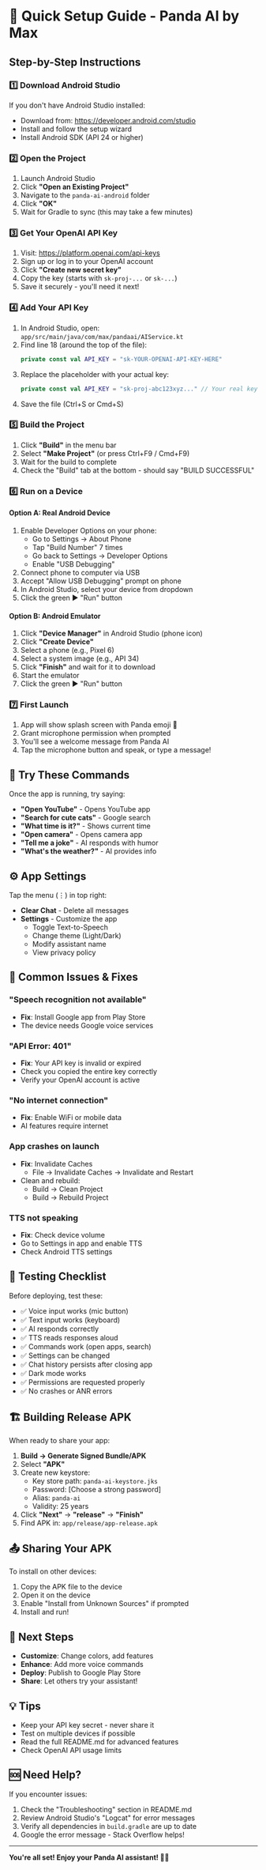 # 🚀 Quick Setup Guide - Panda AI by Max

## Step-by-Step Instructions

### 1️⃣ Download Android Studio
If you don't have Android Studio installed:
- Download from: https://developer.android.com/studio
- Install and follow the setup wizard
- Install Android SDK (API 24 or higher)

### 2️⃣ Open the Project
1. Launch Android Studio
2. Click **"Open an Existing Project"**
3. Navigate to the `panda-ai-android` folder
4. Click **"OK"**
5. Wait for Gradle to sync (this may take a few minutes)

### 3️⃣ Get Your OpenAI API Key
1. Visit: https://platform.openai.com/api-keys
2. Sign up or log in to your OpenAI account
3. Click **"Create new secret key"**
4. Copy the key (starts with `sk-proj-...` or `sk-...`)
5. Save it securely - you'll need it next!

### 4️⃣ Add Your API Key
1. In Android Studio, open: `app/src/main/java/com/max/pandaai/AIService.kt`
2. Find line 18 (around the top of the file):
   ```kotlin
   private const val API_KEY = "sk-YOUR-OPENAI-API-KEY-HERE"
   ```
3. Replace the placeholder with your actual key:
   ```kotlin
   private const val API_KEY = "sk-proj-abc123xyz..." // Your real key
   ```
4. Save the file (Ctrl+S or Cmd+S)

### 5️⃣ Build the Project
1. Click **"Build"** in the menu bar
2. Select **"Make Project"** (or press Ctrl+F9 / Cmd+F9)
3. Wait for the build to complete
4. Check the "Build" tab at the bottom - should say "BUILD SUCCESSFUL"

### 6️⃣ Run on a Device

#### Option A: Real Android Device
1. Enable Developer Options on your phone:
   - Go to Settings → About Phone
   - Tap "Build Number" 7 times
   - Go back to Settings → Developer Options
   - Enable "USB Debugging"
2. Connect phone to computer via USB
3. Accept "Allow USB Debugging" prompt on phone
4. In Android Studio, select your device from dropdown
5. Click the green ▶️ "Run" button

#### Option B: Android Emulator
1. Click **"Device Manager"** in Android Studio (phone icon)
2. Click **"Create Device"**
3. Select a phone (e.g., Pixel 6)
4. Select a system image (e.g., API 34)
5. Click **"Finish"** and wait for it to download
6. Start the emulator
7. Click the green ▶️ "Run" button

### 7️⃣ First Launch
1. App will show splash screen with Panda emoji 🐼
2. Grant microphone permission when prompted
3. You'll see a welcome message from Panda AI
4. Tap the microphone button and speak, or type a message!

## 🎤 Try These Commands

Once the app is running, try saying:

- **"Open YouTube"** - Opens YouTube app
- **"Search for cute cats"** - Google search
- **"What time is it?"** - Shows current time
- **"Open camera"** - Opens camera app
- **"Tell me a joke"** - AI responds with humor
- **"What's the weather?"** - AI provides info

## ⚙️ App Settings

Tap the menu (⋮) in top right:
- **Clear Chat** - Delete all messages
- **Settings** - Customize the app
  - Toggle Text-to-Speech
  - Change theme (Light/Dark)
  - Modify assistant name
  - View privacy policy

## 🔧 Common Issues & Fixes

### "Speech recognition not available"
- **Fix**: Install Google app from Play Store
- The device needs Google voice services

### "API Error: 401"
- **Fix**: Your API key is invalid or expired
- Check you copied the entire key correctly
- Verify your OpenAI account is active

### "No internet connection"
- **Fix**: Enable WiFi or mobile data
- AI features require internet

### App crashes on launch
- **Fix**: Invalidate Caches
  - File → Invalidate Caches → Invalidate and Restart
- Clean and rebuild:
  - Build → Clean Project
  - Build → Rebuild Project

### TTS not speaking
- **Fix**: Check device volume
- Go to Settings in app and enable TTS
- Check Android TTS settings

## 📱 Testing Checklist

Before deploying, test these:

- ✅ Voice input works (mic button)
- ✅ Text input works (keyboard)
- ✅ AI responds correctly
- ✅ TTS reads responses aloud
- ✅ Commands work (open apps, search)
- ✅ Settings can be changed
- ✅ Chat history persists after closing app
- ✅ Dark mode works
- ✅ Permissions are requested properly
- ✅ No crashes or ANR errors

## 🏗️ Building Release APK

When ready to share your app:

1. **Build → Generate Signed Bundle/APK**
2. Select **"APK"**
3. Create new keystore:
   - Key store path: `panda-ai-keystore.jks`
   - Password: [Choose a strong password]
   - Alias: `panda-ai`
   - Validity: 25 years
4. Click **"Next"** → **"release"** → **"Finish"**
5. Find APK in: `app/release/app-release.apk`

## 📤 Sharing Your APK

To install on other devices:
1. Copy the APK file to the device
2. Open it on the device
3. Enable "Install from Unknown Sources" if prompted
4. Install and run!

## 🎯 Next Steps

- **Customize**: Change colors, add features
- **Enhance**: Add more voice commands
- **Deploy**: Publish to Google Play Store
- **Share**: Let others try your assistant!

## 💡 Tips

- Keep your API key secret - never share it
- Test on multiple devices if possible
- Read the full README.md for advanced features
- Check OpenAI API usage limits

## 🆘 Need Help?

If you encounter issues:
1. Check the "Troubleshooting" section in README.md
2. Review Android Studio's "Logcat" for error messages
3. Verify all dependencies in `build.gradle` are up to date
4. Google the error message - Stack Overflow helps!

---

**You're all set! Enjoy your Panda AI assistant! 🐼✨**
